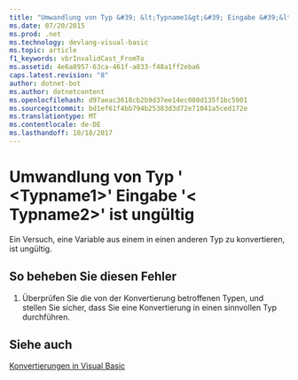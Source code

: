 ```yaml
---
title: "Umwandlung von Typ &#39; &lt;Typname1&gt;&#39; Eingabe &#39;&lt; Typname2&gt;&#39; ist ungültig"
ms.date: 07/20/2015
ms.prod: .net
ms.technology: devlang-visual-basic
ms.topic: article
f1_keywords: vbrInvalidCast_FromTo
ms.assetid: 4e6a8957-63ca-461f-a833-f48a1ff2eba6
caps.latest.revision: "8"
author: dotnet-bot
ms.author: dotnetcontent
ms.openlocfilehash: d97aeac3618cb2b9d37ee14ec080d135f1bc5901
ms.sourcegitcommit: bd1ef61f4bb794b25383d3d72e71041a5ced172e
ms.translationtype: MT
ms.contentlocale: de-DE
ms.lasthandoff: 10/18/2017
---
```

# <a name="cast-from-type-39lttypename1gt39-to-type-39lttypename2gt39-is-not-valid"></a>Umwandlung von Typ &#39; &lt;Typname1&gt;&#39; Eingabe &#39;&lt; Typname2&gt;&#39; ist ungültig
Ein Versuch, eine Variable aus einem in einen anderen Typ zu konvertieren, ist ungültig.  
  
## <a name="to-correct-this-error"></a>So beheben Sie diesen Fehler  
  
1.  Überprüfen Sie die von der Konvertierung betroffenen Typen, und stellen Sie sicher, dass Sie eine Konvertierung in einen sinnvollen Typ durchführen.  
  
## <a name="see-also"></a>Siehe auch  
 [Konvertierungen in Visual Basic](../../visual-basic/programming-guide/language-features/data-types/type-conversions.md)
